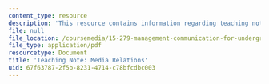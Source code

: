 ```yaml
---
content_type: resource
description: 'This resource contains information regarding teaching note: media relations.'
file: null
file_location: /coursemedia/15-279-management-communication-for-undergraduates-fall-2012/67f637872f5b82314714c78bfcdbc003_MIT15_279F12_mediaRltions.pdf
file_type: application/pdf
resourcetype: Document
title: 'Teaching Note: Media Relations'
uid: 67f63787-2f5b-8231-4714-c78bfcdbc003
---
```


